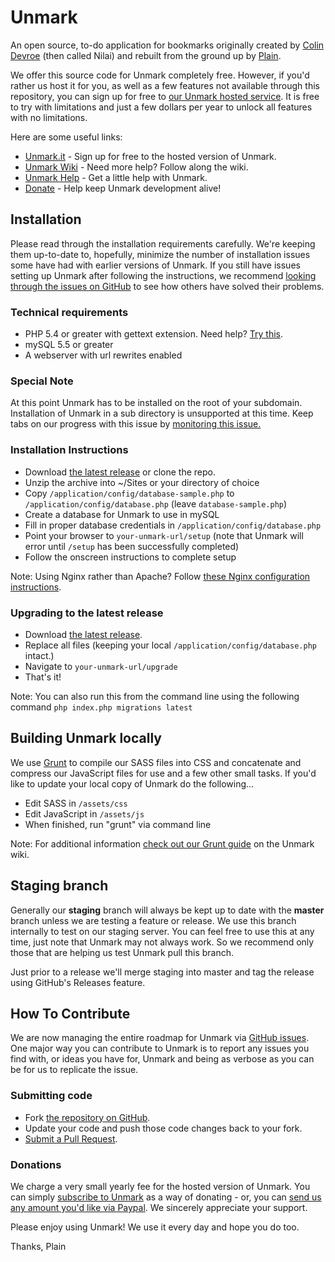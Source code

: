Unmark
============

An open source, to-do application for bookmarks originally created by [Colin Devroe](http://cdevroe.com/) (then called Nilai) and rebuilt from the ground up by [Plain](http://plainmade.com/).

We offer this source code for Unmark completely free. However, if you'd rather us host it for you, as well as a few features not available through this repository, you can sign up for free to [our Unmark hosted service](http://unmark.it). It is free to try with limitations and just a few dollars per year to unlock all features with no limitations.

Here are some useful links:

- [Unmark.it](https://unmark.it) - Sign up for free to the hosted version of Unmark.
- [Unmark Wiki](https://github.com/plainmade/unmark/wiki) - Need more help? Follow along the wiki.
- [Unmark Help](http://help.unmark.it) - Get a little help with Unmark.
- [Donate](https://www.paypal.com/cgi-bin/webscr?cmd=_s-xclick&hosted_button_id=XSYNN4MGM826N) - Help keep Unmark development alive!


Installation
----------------

Please read through the installation requirements carefully. We're keeping them up-to-date to, hopefully, minimize the number of installation issues some have had with earlier versions of Unmark. If you still have issues setting up Unmark after following the instructions, we recommend [looking through the issues on GitHub](https://github.com/plainmade/unmark/issues) to see how others have solved their problems.

### Technical requirements

- PHP 5.4 or greater with gettext extension. Need help? [Try this](http://php-osx.liip.ch).
- mySQL 5.5 or greater
- A webserver with url rewrites enabled

### Special Note
At this point Unmark has to be installed on the root of your subdomain. Installation of Unmark in a sub directory is unsupported at this time. 
Keep tabs on our progress with this issue by [monitoring this issue.](https://github.com/plainmade/unmark/issues/94)

### Installation Instructions

- Download [the latest release](https://github.com/plainmade/unmark/releases) or clone the repo.
- Unzip the archive into ~/Sites or your directory of choice
- Copy `/application/config/database-sample.php` to `/application/config/database.php` (leave `database-sample.php`)
- Create a database for Unmark to use in mySQL
- Fill in proper database credentials in `/application/config/database.php`
- Point your browser to `your-unmark-url/setup` (note that Unmark will error until `/setup` has been successfully completed)
- Follow the onscreen instructions to complete setup

Note: Using Nginx rather than Apache? Follow [these Nginx configuration instructions](https://github.com/plainmade/unmark/wiki/Nginx-Configuration).


### Upgrading to the latest release

- Download [the latest release](https://github.com/plainmade/unmark/releases).
- Replace all files (keeping your local `/application/config/database.php` intact.)
- Navigate to `your-unmark-url/upgrade`
- That's it!

Note: You can also run this from the command line using the following command `php index.php migrations latest`


Building Unmark locally
----------------------------

We use [Grunt](http://gruntjs.com/) to compile our SASS files into CSS and concatenate and compress our JavaScript files for use and a few other small tasks. If you'd like to update your local copy of Unmark do the following...

- Edit SASS in `/assets/css`
- Edit JavaScript in `/assets/js`
- When finished, run "grunt" via command line

Note: For additional information [check out our Grunt guide](https://github.com/plainmade/nilai/wiki/Grunt) on the Unmark wiki.


Staging branch
----------------------------

Generally our **staging** branch will always be kept up to date with the **master** branch unless we are testing a feature or release. We use this branch internally to test on our staging server. You can feel free to use this at any time, just note that Unmark may not always work. So we recommend only those that are helping us test Unmark pull this branch.

Just prior to a release we'll merge staging into master and tag the release using GitHub's Releases feature.


How To Contribute
----------------------------

We are now managing the entire roadmap for Unmark via [GitHub issues](http://github.com/plainmade/unmark/issues). One major way you can contribute to Unmark is to report any issues you find with, or ideas you have for, Unmark and being as verbose as you can be for us to replicate the issue.

### Submitting code

- Fork [the repository on GitHub](https://github.com/plainmade/unmark/).
- Update your code and push those code changes back to your fork.
- [Submit a Pull Request](https://github.com/plainmade/unmark/pulls).

### Donations

We charge a very small yearly fee for the hosted version of Unmark. You can simply [subscribe to Unmark](http://unmark.it) as a way of donating - or, you can [send us any amount you'd like via Paypal](https://www.paypal.com/cgi-bin/webscr?cmd=_s-xclick&hosted_button_id=XSYNN4MGM826N). We sincerely appreciate your support.

Please enjoy using Unmark! We use it every day and hope you do too.

Thanks,
Plain